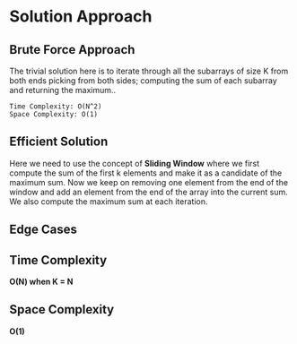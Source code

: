 <h1>Solution Approach</h1>

<h2>Brute Force Approach</h2>

<p>The trivial solution here is to iterate through all the subarrays of size K from both ends picking from both sides; computing the sum of each subarray and returning the maximum..</p>

```
Time Complexity: O(N^2)
Space Complexity: O(1)
```

<h2>Efficient Solution</h2>

<p>Here we need to use the concept of <b>Sliding Window</b> where we first compute the sum of the first k elements and make it as a candidate of the maximum sum. Now we keep on removing one element from the end of the window and add an element from the end of the array into the current sum. We also compute the maximum sum at each iteration.</p>

<h2>Edge Cases</h2>
<ul></ul>

<h2>Time Complexity</h2>

<p><b>O(N) when K = N</b></p>

<h2>Space Complexity</h2>

<p><b>O(1)</b></p>
